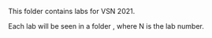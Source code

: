 This folder contains labs for VSN 2021.

Each lab will be seen in a folder <laboN>, where N is the lab number.
